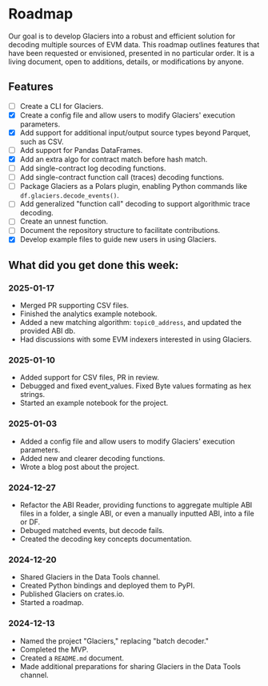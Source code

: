 # Roadmap

Our goal is to develop Glaciers into a robust and efficient solution for decoding multiple sources of EVM data. This roadmap outlines features that have been requested or envisioned, presented in no particular order. It is a living document, open to additions, details, or modifications by anyone.

## Features

- [ ] Create a CLI for Glaciers.
- [x] Create a config file and allow users to modify Glaciers' execution parameters.
- [x] Add support for additional input/output source types beyond Parquet, such as CSV.
- [ ] Add support for Pandas DataFrames.
- [x] Add an extra algo for contract match before hash match.
- [ ] Add single-contract log decoding functions.
- [ ] Add single-contract function call (traces) decoding functions.
- [ ] Package Glaciers as a Polars plugin, enabling Python commands like `df.glaciers.decode_events()`.
- [ ] Add generalized "function call" decoding to support algorithmic trace decoding.
- [ ] Create an unnest function.
- [ ] Document the repository structure to facilitate contributions.
- [x] Develop example files to guide new users in using Glaciers.

## What did you get done this week:

### 2025-01-17
- Merged PR supporting CSV files.
- Finished the analytics example notebook.
- Added a new matching algorithm: `topic0_address`, and updated the provided ABI db.
- Had discussions with some EVM indexers interested in using Glaciers.

### 2025-01-10
- Added support for CSV files, PR in review.
- Debugged and fixed event_values. Fixed Byte values formating as hex strings.
- Started an example notebook for the project.

### 2025-01-03
- Added a config file and allow users to modify Glaciers' execution parameters.
- Added new and clearer decoding functions.
- Wrote a blog post about the project.

### 2024-12-27
 - Refactor the ABI Reader, providing functions to aggregate multiple ABI files in a folder, a single ABI, or even a manually inputted ABI, into a file or DF.
 - Debuged matched events, but decode fails.
 - Created the decoding key concepts documentation.

### 2024-12-20
- Shared Glaciers in the Data Tools channel.
- Created Python bindings and deployed them to PyPI.
- Published Glaciers on crates.io.
- Started a roadmap.

### 2024-12-13
- Named the project "Glaciers," replacing "batch decoder."
- Completed the MVP.
- Created a `README.md` document.
- Made additional preparations for sharing Glaciers in the Data Tools channel.

